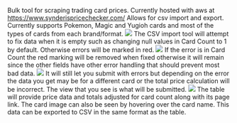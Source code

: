 Bulk tool for scraping trading card prices.
Currently hosted with aws at https://www.synderispricechecker.com/
Allows for csv import and export.
Currently supports Pokemon, Magic and Yugioh cards and most of the types of cards from each brand/format.
<img src="https://i.imgur.com/BTSswG8.png">
The CSV import tool will attempt to fix data when it is empty such as changing null values in Card Count to 1 by default. Otherwise errors will be marked in red.
<img src="https://i.imgur.com/aqXpVFw.png">
If the error is in Card Count the red marking will be removed when fixed otherwise it will remain since the other fields have other error handling that should prevent most bad data.
<img src="https://i.imgur.com/oWBs57j.png">
It will still let you submit with errors but depending on the error the data you get may be for a different card or the total price calculation will be incorrect.
The view that you see is what will be submitted.
<img src="https://i.imgur.com/YLdg25l.png">
The table will provide price data and totals adjusted for card count along with its page link. The card image can also be seen by hovering over the card name. This data can be exported to CSV in the same format as the table.